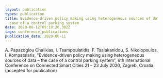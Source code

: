 ```yaml
---
layout: publication
types: publication
title: Evidence-driven policy making using heterogeneous sources of data – the
  case of a control parking system
date: 2020-06-12T09:19:26.302Z
tags: conference_publications
publication_date: 2020-06-11
---
```

A. Papazoglou Chalikias, I. Tsampoulatidis, F. Tsalakanidou, S. Nikolopoulos, I. Kompatsiaris, “Evidence-driven policy making using heterogeneous sources of data – the case of a control parking system”, 6th International Conference on Connected Smart Cities 21 – 23 July 2020, Zagreb, Croatia (accepted for publication)
